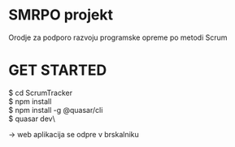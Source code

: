 # SMRPO projekt
Orodje za podporo razvoju programske opreme po metodi Scrum
 
# GET STARTED

$ cd ScrumTracker\
$ npm install\
$ npm install -g @quasar/cli\
$ quasar dev\

-> web aplikacija se odpre v brskalniku
